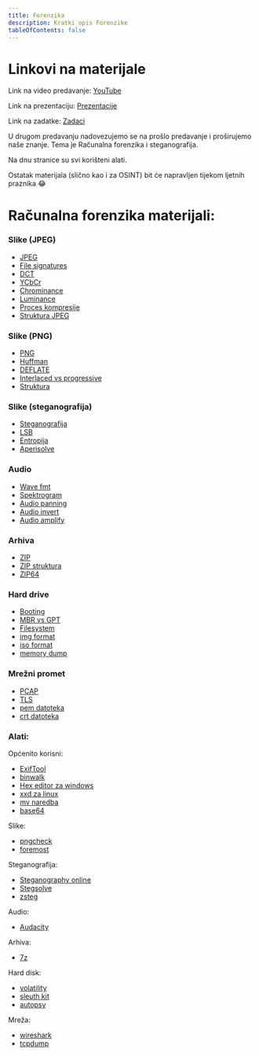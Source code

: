 ```yaml
---
title: Forenzika
description: Kratki opis Forenzike
tableOfContents: false
---
```


# Linkovi na materijale

Link na video predavanje: [YouTube](https://youtu.be/7S2wm2U1LWA?si=uIbXzphq4yCv0gZ9)

Link na prezentaciju: [Prezentacije](https://drive.google.com/file/d/19R5cayhHcnw5KZaDYb5U2TNPcP84hMZH/view?usp=sharing)

Link na zadatke: [Zadaci](https://drive.google.com/file/d/1DxLFBXthLISq6wfPnAsVRmjGk_WLYNTq/view?usp=sharing)

U drugom predavanju nadovezujemo se na prošlo predavanje i proširujemo naše znanje. Tema je Računalna forenzika i steganografija.

Na dnu stranice su svi korišteni alati.

Ostatak materijala (slično kao i za OSINT) bit će napravljen tijekom ljetnih praznika 😂

# Računalna forenzika materijali:

### Slike (JPEG)

- [JPEG](https://en.wikipedia.org/wiki/JPEG)
- [File signatures](https://www.garykessler.net/library/file_sigs.html)
- [DCT](https://users.cs.cf.ac.uk/dave/Multimedia/node231.html)
- [YCbCr](https://en.wikipedia.org/wiki/YCbCr)
- [Chrominance](https://en.wikipedia.org/wiki/Chrominance)
- [Luminance](https://en.wikipedia.org/wiki/Luminance)
- [Proces kompresije](https://www.thewebmaster.com/jpeg-definitive-guide)
- [Struktura JPEG](https://metacpan.org/dist/Image-MetaData-JPEG/view/lib/Image/MetaData/JPEG/Structures.pod)

### Slike (PNG)

- [PNG](https://en.wikipedia.org/wiki/PNG)
- [Huffman](https://en.wikipedia.org/wiki/Huffman_coding)
- [DEFLATE](https://en.wikipedia.org/wiki/Deflate)
- [Interlaced vs progressive](https://www.studiobinder.com/blog/interlaced-vs-progressive-scan/)
- [Struktura](https://medium.com/@0xwan/png-structure-for-beginner-8363ce2a9f73)

### Slike (steganografija)

- [Steganografija](https://www.freecodecamp.org/news/what-is-steganography-hide-data-inside-data/)
- [LSB](https://en.wikipedia.org/wiki/Bit_numbering)
- [Entropija](https://reverseengineering.stackexchange.com/questions/21555/what-is-an-entropy-graph)
- [Aperisolve](https://www.aperisolve.com)

### Audio

- [Wave fmt](http://soundfile.sapp.org/doc/WaveFormat/)
- [Spektrogram](https://en.wikipedia.org/wiki/Spectrogram)
- [Audio panning](https://en.wikipedia.org/wiki/Panning_(audio))
- [Audio invert](https://manual.audacityteam.org/man/invert.html)
- [Audio amplify](https://manual.audacityteam.org/man/amplify.html)

### Arhiva

- [ZIP](https://en.wikipedia.org/wiki/ZIP_(file_format))
- [ZIP struktura](https://users.cs.jmu.edu/buchhofp/forensics/formats/pkzip.html)
- [ZIP64](https://superuser.com/questions/1672680/difference-between-zip-and-zip64)

### Hard drive

- [Booting](https://en.wikipedia.org/wiki/Booting#Pre_integrated-circuit-ROM_examples)
- [MBR vs GPT](https://www.freecodecamp.org/news/mbr-vs-gpt-whats-the-difference-between-an-mbr-partition-and-a-gpt-partition-solved/)
- [Filesystem](https://en.wikipedia.org/wiki/File_system)
- [img format](https://en.wikipedia.org/wiki/IMG_(file_format))
- [iso format](https://www.freecodecamp.org/news/what-is-an-iso-file-explained-in-plain-english/)
- [memory dump](https://www.forensicfocus.com/articles/memory-dump-formats/)

### Mrežni promet

- [PCAP](https://www.solarwinds.com/resources/it-glossary/pcap#)
- [TLS](https://en.wikipedia.org/wiki/Transport_Layer_Security)
- [pem datoteka](https://serverfault.com/questions/9708/what-is-a-pem-file-and-how-does-it-differ-from-other-openssl-generated-key-file)
- [crt datoteka](https://serverfault.com/questions/224122/what-is-crt-and-key-files-and-how-to-generate-them)

### Alati: 

Općenito korisni:
- [ExifTool](https://exiftool.org)
- [binwalk](https://github.com/ReFirmLabs/binwalk)
- [Hex editor za windows](https://mh-nexus.de/en/hxd/)
- [xxd za linux](https://manpages.org/xxd)
- [mv naredba](https://linux.die.net/man/1/mv) 
- [base64](https://linux.die.net/man/1/base64)

Slike: 
- [pngcheck](http://www.libpng.org/pub/png/apps/pngcheck.html)
- [foremost](https://www.kali.org/tools/foremost/)

Steganografija:
- [Steganography online](https://stylesuxx.github.io/steganography/)
- [Stegsolve](https://wiki.bi0s.in/steganography/stegsolve/)
- [zsteg](https://github.com/zed-0xff/zsteg)

Audio:
- [Audacity](https://www.audacityteam.org)

Arhiva:
- [7z](https://gcore.com/learning/how-to-extract-7z-files-linux/)

Hard disk:
- [volatility](https://volatilityfoundation.org)
- [sleuth kit](https://www.sleuthkit.org)
- [autopsy](https://www.autopsy.com)

Mreža:
- [wireshark](https://www.wireshark.org)
- [tcpdump](https://www.tcpdump.org)